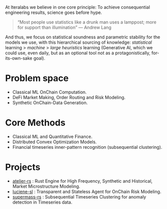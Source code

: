 At Iteralabs we believe in one core principle: To achieve consequential engineering results, science goes before hype. 

> “Most people use statistics like a drunk man uses a lamppost; more for support than illumination”
  ― Andrew Lang

And thus, we focus on statistical soundness and parametric stability for the models we use, with this hierarchical sourcing of knowledge: *statistical* learning > *machine* > *large heuristics* learning (Generative AI, which we could use, even daily, but as an optional tool not as a protagonistically, for-its-own-sake goal).

# Problem space

- Classical ML OnChain Computation.
- DeFi Market Making, Order Routing and Risk Modeling.
- Synthetic OnChain-Data Generation.

# Core Methods

- Classical ML and Quantitative Finance.
- Distributed Convex Optimization Models.
- Financial timeseries inner-pattern recognition (subsequential clustering).

# Projects

- [atelier-rs](https://github.com/iteralabs/atelier-rs) : Rust Engine for High Frequency, Synthetic and Historical, Market Microstructure Modeling.
- [luciene-sl](https://github.com/iteralabs/luciene-sl) : Transparent and Stateless Agent for OnChain Risk Modeling.
- [supermass-rs](https://github.com/iteralabs/supermass-rs) : Subsequential Timeseries Clustering for anomaly detection in Timeseries data.
